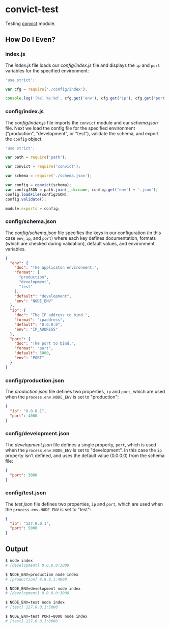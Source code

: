 # convict-test

Testing [convict](https://github.com/mozilla/node-convict) module.

## How Do I Even?

### index.js

The _index.js_ file loads our _config/index.js_ file and displays the `ip` and `port` variables for the specified environment:

```js
'use strict';

var cfg = require('./config/index');

console.log('[%s] %s:%d', cfg.get('env'), cfg.get('ip'), cfg.get('port'));
```

### config/index.js

The _config/index.js_ file imports the `convict` module and our _schema.json_ file. Next we load the config file for the specified environment ("production", "development", or "test"), validate the schema, and export the `config` object.

```js
'use strict';

var path = require('path');

var convict = require('convict');

var schema = require('./schema.json');

var config = convict(schema);
var configJSON = path.join(__dirname, config.get('env') + '.json');
config.loadFile(configJSON);
config.validate();

module.exports = config;
```

### config/schema.json

The _config/schema.json_ file specifies the keys in our configuration (in this case `env`, `ip`, and `port`) where each key defines documentation, formats (which are checked during validation), default values, and environment variables.

```json
{
  "env": {
    "doc": "The applicaton environment.",
    "format": [
      "production",
      "development",
      "test"
    ],
    "default": "development",
    "env": "NODE_ENV"
  },
  "ip": {
    "doc": "The IP address to bind.",
    "format": "ipaddress",
    "default": "0.0.0.0",
    "env": "IP_ADDRESS"
  },
  "port": {
    "doc": "The port to bind.",
    "format": "port",
    "default": 5000,
    "env": "PORT"
  }
}
```

### config/production.json

The _production.json_ file defines two properties, `ip` and `port`, which are used when the `process.env.NODE_ENV` is set to "production":

```json
{
  "ip": "8.8.8.1",
  "port": 4000
}
```

### config/development.json

The _development.json_ file defines a single property, `port`, which is used when the `process.env.NODE_ENV` is set to "development". In this case the `ip` property isn't defined, and uses the default value (0.0.0.0) from the schema file:

```json
{
  "port": 3000
}
```

### config/test.json

The _test.json_ file defines two properties, `ip` and `port`, which are used when the `process.env.NODE_ENV` is set to "test":

```json
{
  "ip": "127.0.0.1",
  "port": 5000
}
```

## Output

```sh
$ node index
# [development] 0.0.0.0:3000

$ NODE_ENV=production node index
# [production] 8.8.8.1:4000

$ NODE_ENV=development node index
# [development] 0.0.0.0:3000

$ NODE_ENV=test node index
# [test] 127.0.0.1:5000

$ NODE_ENV=test PORT=8000 node index
# [test] 127.0.0.1:8000
```